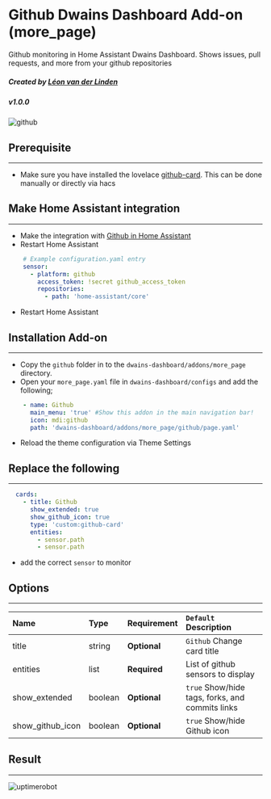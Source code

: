# Github Dwains Dashboard Add-on (more_page)
Github monitoring in Home Assistant Dwains Dashboard.
Shows issues, pull requests, and more from your github repositories
##### Created by [Léon van der Linden](https://github.com/LRvdLinden)
##### v1.0.0

![github](https://cryptonavia-showcase-production-media.s3.amazonaws.com/media/images/github-logo-770x515.original.width-1000.jpg)

## Prerequisite
---
- Make sure you have installed the lovelace [github-card](https://github.com/ljmerza/github-card). This can be done manually or directly via hacs

## Make Home Assistant integration 
---
- Make the integration with [Github in Home Assistant](https://www.home-assistant.io/integrations/github/)
- Restart Home Assistant
 ```yaml
     # Example configuration.yaml entry
     sensor:
       - platform: github
         access_token: !secret github_access_token
         repositories:
           - path: 'home-assistant/core'
```
- Restart Home Assistant

## Installation Add-on
---
- Copy the `github` folder in to the `dwains-dashboard/addons/more_page` directory.
- Open your `more_page.yaml` file in `dwains-dashboard/configs` and add the following;
 ```yaml
     - name: Github
       main_menu: 'true' #Show this addon in the main navigation bar!
       icon: mdi:github
       path: 'dwains-dashboard/addons/more_page/github/page.yaml'
```
- Reload the theme configuration via Theme Settings

## Replace the following
---
 ```yaml
   cards:
     - title: Github
       show_extended: true
       show_github_icon: true
       type: 'custom:github-card'
       entities:
         - sensor.path
         - sensor.path    
```
- add the correct `sensor` to monitor


## Options
---
| Name | Type | Requirement | `Default` Description
| :---- | :---- | :------- | :----------- |
| title | string | **Optional** | `Github` Change card title
| entities | list | **Required** | List of github sensors to display
| show_extended | boolean | **Optional** | `true` Show/hide tags, forks, and commits links
| show_github_icon | boolean | **Optional** | `true` Show/hide Github icon


## Result
---
![uptimerobot](https://)
